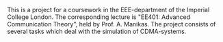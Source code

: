 This is a project for a coursework in the EEE-department of the Imperial College London. The corresponding lecture is "EE401: Advanced Communication Theory", held by Prof. A. Manikas. The project consists of several tasks which deal with the simulation of CDMA-systems.
